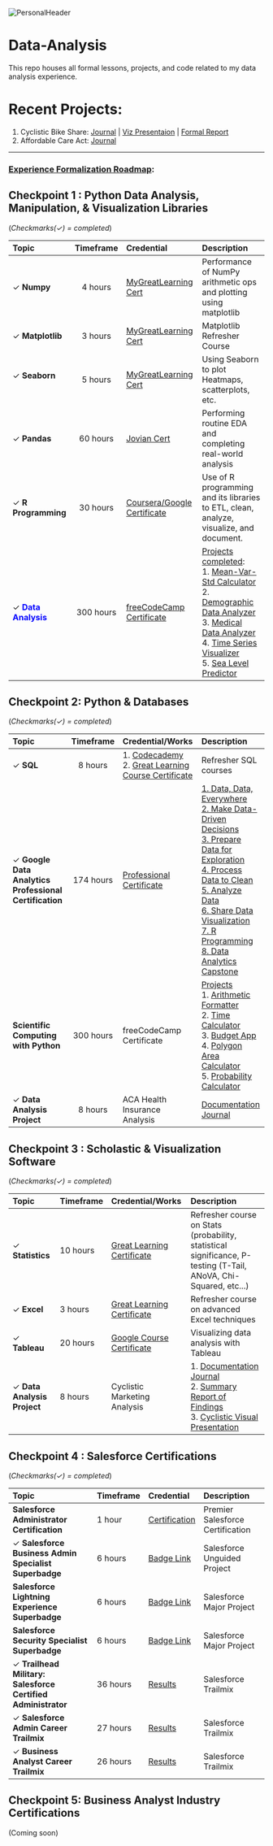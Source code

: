 ![PersonalHeader](https://user-images.githubusercontent.com/67473001/169627696-4ab0d97b-90e5-48b5-825a-77c7a08bc1ca.png)

# Data-Analysis
This repo houses all formal lessons, projects, and code related to my data analysis experience. 
# Recent Projects:
1. Cyclistic Bike Share:      [Journal](https://github.com/xxkohxx/Data-Analysis/blob/5f46ee347b2bc7841190a93d40e705a7ca88f11a/1.%20Portfolio/b.%20Cyclistic%20Marketing%20Analysis/Cyclistic_Analysis.ipynb) | [Viz Presentaion](https://public.tableau.com/views/CyclisticStory_16526650203380/CyclisticCustomerInsights?:language=en-US&:display_count=n&:origin=viz_share_link) | [Formal Report](https://drive.google.com/file/d/1PB2dlDBZeTSRXAypTIxmdZU-EfeHd_R7/view?usp=sharing)
2. Affordable Care Act:       [Journal](https://github.com/xxkohxx/Data-Analysis/blob/5f46ee347b2bc7841190a93d40e705a7ca88f11a/1.%20Portfolio/a.%20Impact%20Analysis%20of%20the%20Affordable%20Care%20Act/Analysis_Health%20Insurance%20Coverage.ipynb) 
<hr>
<h3><ins>Experience Formalization Roadmap</ins>:<h3> 

## Checkpoint 1 : Python Data Analysis, Manipulation, & Visualization Libraries
(<i>Checkmarks(&check;) = completed</i>)

| Topic | Timeframe | Credential | Description | 
|:---|:---:|:---|:---|
| &check; <b>Numpy</b> | 4 hours | [MyGreatLearning Cert](https://drive.google.com/file/d/1vYkW-HN-7ADTQEEf6qj0adE63SE8dSBj/view?usp=sharing) | Performance of NumPy arithmetic ops and plotting using matplotlib |
| &check; <b>Matplotlib</b> | 3 hours | [MyGreatLearning Cert](https://drive.google.com/file/d/136vMg8fqxd0F3rSfFpgGc2qb4d3SHyAM/view?usp=sharing) | Matplotlib Refresher Course |
| &check; <b>Seaborn</b></p> | 5 hours | [MyGreatLearning Cert](https://drive.google.com/file/d/1_nKRihGOZb0xA4dpM_8LQU6TcMvopLPv/view?usp=sharing) | Using Seaborn to plot Heatmaps, scatterplots, etc. | 
| &check; <b>Pandas</b> | 60 hours | [Jovian Cert](https://drive.google.com/file/d/12MJKU8uabmaDJok-Zo3if477MHOMJmG1/view?usp=sharing) | Performing routine EDA and completing real-world analysis |
| &check; <b>R Programming</b> | 30 hours | [Coursera/Google Certificate](https://drive.google.com/file/d/14gbfoCtbDzkirDkYHqIyFSAeIbgvxFuv/view?usp=sharing) | Use of R programming and its libraries to ETL, clean, analyze, visualize, and document. | 
| &check; <span style='color:blue'><b>Data Analysis</b></span>| 300 hours | [freeCodeCamp Certificate](https://freecodecamp.org/certification/xxk1ng0fh3artzxx/data-analysis-with-python-v7) | <ins>Projects completed</ins>:<br>1. [Mean-Var-Std Calculator](https://replit.com/@mrcking88/boilerplate-mean-variance-standard-deviation-calculator)<br>2. [Demographic Data Analyzer](https://replit.com/@mrcking88/boilerplate-demographic-data-analyzer-3)<br>3. [Medical Data Analyzer](https://replit.com/@mrcking88/boilerplate-medical-data-visualizer)<br>4. [Time Series Visualizer](https://replit.com/@mrcking88/boilerplate-page-view-time-series-visualizer)<br>5. [Sea Level Predictor](https://replit.com/@mrcking88/boilerplate-sea-level-predictor)<br>  | 

## Checkpoint 2: Python & Databases
(<i>Checkmarks(&check;) = completed</i>)

| Topic | Timeframe | Credential/Works | Description | 
|:---|:---:|:---|:---|
| &check; <b>SQL</b> | 8 hours | 1. [Codecademy](https://drive.google.com/file/d/1-kfudCi1jWrFIdeGbqyn4Q2_3OuQDn7j/view?usp=sharing)<br>2. [Great Learning Course Certificate](https://drive.google.com/file/d/15qC0cUtcMK6VmHpvkEl9pufExgoBlzHd/view?usp=sharing) | Refresher SQL courses |
| &check; <b>Google Data Analytics<br>Professional Certification | 174 hours | [Professional<br>Certificate](https://www.coursera.org/account/accomplishments/specialization/certificate/47Z4FBGM58NM) | [1. Data, Data, Everywhere](https://www.coursera.org/account/accomplishments/certificate/QPGP2RZZEBNU)<br>[2. Make Data-Driven Decisions](https://www.coursera.org/account/accomplishments/certificate/4ABW8WZVN4YN)<br>[3. Prepare Data for Exploration](https://www.coursera.org/account/accomplishments/certificate/XUNM6MFCX6KB)<br>[4. Process Data to Clean](https://www.coursera.org/account/accomplishments/certificate/ACLJ9ZZN6QX5)<br>[5. Analyze Data](https://www.coursera.org/account/accomplishments/certificate/YT3358L7BHQD)<br>[6. Share Data Visualization](https://www.coursera.org/account/accomplishments/certificate/ZGN7FM9RYQC3)<br>[7. R Programming](https://www.coursera.org/account/accomplishments/certificate/JY84H3VFXQCR)<br>[8. Data Analytics Capstone](https://www.coursera.org/account/accomplishments/certificate/75VG8USMNTG2)<br> | 
  | <b>Scientific Computing with Python</b> | 300 hours | freeCodeCamp Certificate | <ins>Projects</ins><br>1. [Arithmetic Formatter]()<br>2. [Time Calculator]()<br>3. [Budget App]()<br>4. [Polygon Area Calculator]()<br>5. [Probability Calculator]() |
| &check; <b>Data Analysis Project</b> | 8 hours | ACA Health Insurance Analysis | [Documentation Journal](https://github.com/xxkohxx/Data-Analysis/blob/e6d273e5554af153651a6e02216be5cafd8427c1/1.%20Portfolio/a.%20Impact%20Analysis%20of%20the%20Affordable%20Care%20Act/Analysis_Health%20Insurance%20Coverage.ipynb) |

## Checkpoint 3 : Scholastic & Visualization Software
(<i>Checkmarks(&check;) = completed</i>)

| Topic | Timeframe | Credential/Works | Description | 
|:---|:---|:---|:---|
| &check; <b>Statistics</b> | 10 hours |  [Great Learning Certificate](https://drive.google.com/file/d/1rZ4ZclGWXnOXxCeAZXtcODfK7RSBA3AP/view?usp=sharing) | Refresher course on Stats (probability, statistical significance, P-testing (T-Tail, ANoVA, Chi-Squared, etc...) | 
| &check; <b>Excel</b> | 3 hours | [Great Learning Certificate](https://drive.google.com/file/d/1F1qj0jbQjiamZn4qAANKP8FXVfKxLhkb/view?usp=sharing) | Refresher course on advanced Excel techniques
| &check; <b>Tableau</b> | 20 hours | [Google Course Certificate](https://drive.google.com/file/d/1oQai_IXapZRMnunsIrXOA07C4b_jS-8m/view?usp=sharing) | Visualizing data analysis with Tableau |
| &check; <b>Data Analysis Project</b> | 8 hours | Cyclistic Marketing Analysis | 1. [Documentation Journal](https://github.com/xxkohxx/Data-Analysis/blob/0fea9efcec605cd7fc4aedcceff402e694904dc1/1.%20Portfolio/b.%20Cyclistic%20Marketing%20Analysis/Cyclistic_Analysis.ipynb)<br>2. [Summary Report of Findings](https://drive.google.com/file/d/1PB2dlDBZeTSRXAypTIxmdZU-EfeHd_R7/view?usp=sharing)<br>3. [Cyclistic Visual Presentation](https://public.tableau.com/shared/C4T5QYFF6?:display_count=n&:origin=viz_share_link) |

## Checkpoint 4 : Salesforce Certifications
(<i>Checkmarks(&check;) = completed</i>)

| Topic | Timeframe | Credential | Description | 
|:---|:---|:---|:---|
| <b>Salesforce Administrator Certification</b> | 1 hour | <a href="https://trailblazer.me/id/cking195">Certification</a> | Premier Salesforce Certification |
| &check; <b>Salesforce Business Admin Specialist Superbadge</b> | 6 hours | <a href="https://trailblazer.me/id/cking195">Badge Link</a> | Salesforce Unguided Project |
| <b>Salesforce Lightning Experience Superbadge</b> | 6 hours | <a href="https://trailblazer.me/id/cking195">Badge Link</a> | Salesforce Major Project | 
| <b>Salesforce Security Specialist Superbadge</b> | 6 hours | <a href="https://trailblazer.me/id/cking195">Badge Link</a> | Salesforce Major Project | 
| &check; <b>Trailhead Military: Salesforce Certified Administrator</b> | 36 hours | <a href="">Results</a> | Salesforce Trailmix |
| &check; <b>Salesforce Admin Career Trailmix</b> | 27 hours | <a href="https://trailblazer.me/id/cking195">Results</a> | Salesforce Trailmix | 
| &check; <b>Business Analyst Career Trailmix</b> | 26 hours | <a href="https://trailblazer.me/id/cking195">Results</a> | Salesforce Trailmix | 

## Checkpoint 5: Business Analyst Industry Certifications
(Coming soon)

